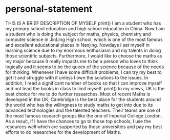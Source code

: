 # personal-statement
THIS IS A BRIEF DESCRIPTION OF MYSELF
print()
I am a student who has my primary school education and high school education in China. Now I am a student who is doing the subject for maths, physics, chemistry and computer science in JinLing High school, which is one of the most famous and excellent educational places in Nanjing. Nowdays I set myself in learning science due to my enormous enthusiasm and my talents in doing those scientific subjects. Furthermore, I would like to choose the maths as my major because it really impacts me to be a person who loves to think logically and it seems to be the queen of the science because of the needs for thinking. Whenever I have some difficult problems, I can try my best to get it and struggle with it unless I own the solutions to the issues. In addition, I read a significant number of books so that I can improve myself and not lead the books in class to limit myself.
print()
In my views, UK is the best choice for me to do further researches. Most of recent Maths is developed in the UK, Cambridge is the best place for the students around the world who has the willingness to study maths to get into due to its advanced technologies and the talented teachers. Their teams are one of the most famous research groups like the one of Imperial College London. As a result, if I have the chances to go to those top schools, I use the resources well which are supported by those universities and pay my best efforts to do researches for the development of Maths.
